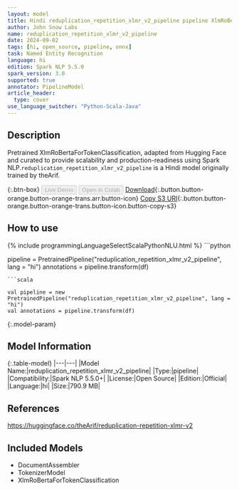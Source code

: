 ```yaml
---
layout: model
title: Hindi reduplication_repetition_xlmr_v2_pipeline pipeline XlmRoBertaForTokenClassification from theArif
author: John Snow Labs
name: reduplication_repetition_xlmr_v2_pipeline
date: 2024-09-02
tags: [hi, open_source, pipeline, onnx]
task: Named Entity Recognition
language: hi
edition: Spark NLP 5.5.0
spark_version: 3.0
supported: true
annotator: PipelineModel
article_header:
  type: cover
use_language_switcher: "Python-Scala-Java"
---
```


## Description

Pretrained XlmRoBertaForTokenClassification, adapted from Hugging Face and curated to provide scalability and production-readiness using Spark NLP.`reduplication_repetition_xlmr_v2_pipeline` is a Hindi model originally trained by theArif.

{:.btn-box}
<button class="button button-orange" disabled>Live Demo</button>
<button class="button button-orange" disabled>Open in Colab</button>
[Download](https://s3.amazonaws.com/auxdata.johnsnowlabs.com/public/models/reduplication_repetition_xlmr_v2_pipeline_hi_5.5.0_3.0_1725318035291.zip){:.button.button-orange.button-orange-trans.arr.button-icon}
[Copy S3 URI](s3://auxdata.johnsnowlabs.com/public/models/reduplication_repetition_xlmr_v2_pipeline_hi_5.5.0_3.0_1725318035291.zip){:.button.button-orange.button-orange-trans.button-icon.button-copy-s3}

## How to use



<div class="tabs-box" markdown="1">
{% include programmingLanguageSelectScalaPythonNLU.html %}
```python

pipeline = PretrainedPipeline("reduplication_repetition_xlmr_v2_pipeline", lang = "hi")
annotations =  pipeline.transform(df)   

```
```scala

val pipeline = new PretrainedPipeline("reduplication_repetition_xlmr_v2_pipeline", lang = "hi")
val annotations = pipeline.transform(df)

```
</div>

{:.model-param}
## Model Information

{:.table-model}
|---|---|
|Model Name:|reduplication_repetition_xlmr_v2_pipeline|
|Type:|pipeline|
|Compatibility:|Spark NLP 5.5.0+|
|License:|Open Source|
|Edition:|Official|
|Language:|hi|
|Size:|790.9 MB|

## References

https://huggingface.co/theArif/reduplication-repetition-xlmr-v2

## Included Models

- DocumentAssembler
- TokenizerModel
- XlmRoBertaForTokenClassification